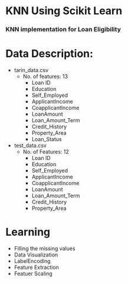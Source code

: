 # KNN Using Scikit Learn 
### KNN implementation for Loan Eligibility
# Data Description:
  - tarin_data.csv
      - No. of features: 13
          - Loan ID
          - Education	
          - Self_Employed	
          - ApplicantIncome	
          - CoapplicantIncome	
          - LoanAmount	
          - Loan_Amount_Term	
          - Credit_History	
          - Property_Area	
          - Loan_Status
  - test_data.csv
      - No. of Features: 12
          - Loan ID
          -  Education	
          - Self_Employed	
          - ApplicantIncome	
          - CoapplicantIncome	
          - LoanAmount	
          - Loan_Amount_Term	
          - Credit_History	
          - Property_Area	

# Learning
  - Filling the missing values
  - Data Visualization
  - LabelEncoding
  - Feature Extraction
  - Featuer Scaling
